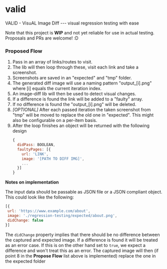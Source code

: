 # valid
VALID - VisuAL Image Diff --- visual regression testing with ease

Note that this project is **WIP** and not yet reliable for use in actual testing. Proposals and PRs are welcome! :D

### Proposed Flow
1. Pass in an array of links/routes to visit.
2. The lib will then loop through these, visit each link and take a screenshot.
3. Screenshots are saved in an "expected" and "tmp" folder.
4. The generated diff image will use a naming pattern "output_[i].png" where [i] equals the current iteration index.
5. An image-diff lib will then be used to detect visual changes.
6. If a difference is found the link will be added to a "faulty" array.
7. If no difference is found the "output_[i].png" will be deleted.
8. *[OPTIONAL]* After each passed iteration the taken screenshot from "tmp" will be moved to replace the old one in "expected". This might also be configurable on a per-item basis.
9. After the loop finishes an object will be returned with the following design
   ```js
   {
     didPass: BOOLEAN,
     faultyPages: [{
       url: 'LINK',
       image: '[PATH TO DIFF IMG]',
       ...
     }]
   }
   ```

**Notes on implementation**

The input data should be passable as JSON file or a JSON compliant object. This could look like the following:
```js
[{
 url: 'https://www.example.com/about',
 image: './regression-testing/expected/about.png',
 didChange: false
}]
```
The `didChange` property implies that there should be no difference between the captured and expected image. If a difference is found it will be treated as an error case.
If this is on the other hand set to `true`, we expect a difference and won't treat this as an error. The captured image will then (if point 8 in the **Propose Flow** list above is implemented) replace the one in the expected folder
